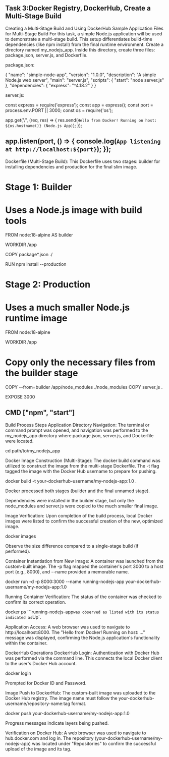 Task 3:Docker Registry, DockerHub, Create a Multi-Stage Build
-------------------------------------------------------------------------------------------------------------------------------------------------------------------------------------------------------------------
Creating a Multi-Stage Build and Using DockerHub
Sample Application Files for Multi-Stage Build For this task, a simple Node.js application will be used to demonstrate a multi-stage build. This setup differentiates build-time dependencies (like npm install) from the final runtime environment.
Create a directory named my_nodejs_app. Inside this directory, create three files: package.json, server.js, and Dockerfile.

package.json:

{
  "name": "simple-node-app",
  "version": "1.0.0",
  "description": "A simple Node.js web server",
  "main": "server.js",
  "scripts": {
    "start": "node server.js"
  },
  "dependencies": {
    "express": "^4.18.2"
  }
}

server.js:

const express = require('express');
const app = express();
const port = process.env.PORT || 3000;
const os = require('os');

app.get('/', (req, res) => {
  res.send(`Hello from Docker! Running on host: ${os.hostname()} (Node.js App)`);
});

app.listen(port, () => {
  console.log(`App listening at http://localhost:${port}`);
});
--------------------------------------------------------------------------------------------------------------------------------------------------------------------------------------------------------------------
Dockerfile (Multi-Stage Build):
This Dockerfile uses two stages: builder for installing dependencies and production for the final slim image.

# Stage 1: Builder
# Uses a Node.js image with build tools
FROM node:18-alpine AS builder

WORKDIR /app

COPY package*.json ./

RUN npm install --production

# Stage 2: Production
# Uses a much smaller Node.js runtime image
FROM node:18-alpine

WORKDIR /app

# Copy only the necessary files from the builder stage
COPY --from=builder /app/node_modules ./node_modules
COPY server.js .

EXPOSE 3000

CMD ["npm", "start"]
--------------------------------------------------------------------------------------------------------------------------------------------------------------------------------------------------------------------
Build Process Steps
Application Directory Navigation:
The terminal or command prompt was opened, and navigation was performed to the my_nodejs_app directory where package.json, server.js, and Dockerfile were located.

cd path/to/my_nodejs_app

Docker Image Construction (Multi-Stage):
The docker build command was utilized to construct the image from the multi-stage Dockerfile. The -t flag tagged the image with the Docker Hub username to prepare for pushing.

docker build -t your-dockerhub-username/my-nodejs-app:1.0 .

Docker processed both stages (builder and the final unnamed stage).

Dependencies were installed in the builder stage, but only the node_modules and server.js were copied to the much smaller final image.

Image Verification:
Upon completion of the build process, local Docker images were listed to confirm the successful creation of the new, optimized image.

docker images

Observe the size difference compared to a single-stage build (if performed).

Container Instantiation from New Image:
A container was launched from the custom-built image. The -p flag mapped the container's port 3000 to a host port (e.g., 8000), and --name provided a memorable name.

docker run -d -p 8000:3000 --name running-nodejs-app your-dockerhub-username/my-nodejs-app:1.0

Running Container Verification:
The status of the container was checked to confirm its correct operation.

docker ps
```running-nodejs-app` was observed as listed with its status indicated as `Up`.


Application Access:
A web browser was used to navigate to http://localhost:8000. The "Hello from Docker! Running on host: ..." message was displayed, confirming the Node.js application's functionality within the container.

DockerHub Operations
DockerHub Login:
Authentication with Docker Hub was performed via the command line. This connects the local Docker client to the user's Docker Hub account.

docker login

Prompted for Docker ID and Password.

Image Push to DockerHub:
The custom-built image was uploaded to the Docker Hub registry. The image name must follow the your-dockerhub-username/repository-name:tag format.

docker push your-dockerhub-username/my-nodejs-app:1.0

Progress messages indicate layers being pushed.

Verification on Docker Hub:
A web browser was used to navigate to hub.docker.com and log in. The repository (your-dockerhub-username/my-nodejs-app) was located under "Repositories" to confirm the successful upload of the image and its tag.
